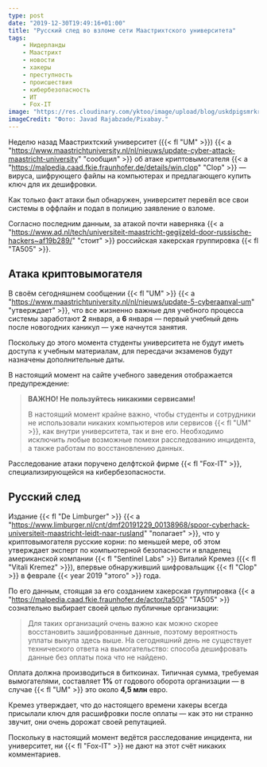 ```yaml
---
type: post
date: "2019-12-30T19:49:16+01:00"
title: "Русский след во взломе сети Маастрихтского университета"
tags:
    - Нидерланды
    - Маастрихт
    - новости
    - хакеры
    - преступность
    - происшествия
    - кибербезопасность
    - ИТ
    - Fox-IT
image: "https://res.cloudinary.com/yktoo/image/upload/blog/uskdpigsmrkr61fekkz9.jpg"
imageCredit: "Фото: Javad Rajabzade/Pixabay."
---
```


Неделю назад Маастрихтский университет ({{< fl "UM" >}}) {{< a "https://www.maastrichtuniversity.nl/nl/nieuws/update-cyber-attack-maastricht-university" "сообщил" >}} об атаке криптовымогателя {{< a "https://malpedia.caad.fkie.fraunhofer.de/details/win.clop" "Clop" >}} — вируса, шифрующего файлы на компьютерах и предлагающего купить ключ для их дешифровки.

Как только факт атаки был обнаружен, университет перевёл все свои системы в оффлайн и подал в полицию заявление о взломе.

Согласно последним данным, за атакой почти наверняка {{< a "https://www.ad.nl/tech/universiteit-maastricht-gegijzeld-door-russische-hackers~af19b289/" "стоит" >}} российская хакерская группировка {{< fl "TA505" >}}.

<!--more-->

## Атака криптовымогателя

В своём сегодняшнем сообщении {{< fl "UM" >}} {{< a "https://www.maastrichtuniversity.nl/nl/nieuws/update-5-cyberaanval-um" "утверждает" >}}, что все жизненно важные для учебного процесса системы заработают **2** января, а **6** января — первый учебный день после новогодних каникул — уже начнутся занятия.

Поскольку до этого момента студенты университета не будут иметь доступа к учебным материалам, для пересдачи экзаменов будут назначены дополнительные даты.

В настоящий момент на сайте учебного заведения отображается предупреждение:

> **ВАЖНО! Не пользуйтесь никакими сервисами!**
>
> В настоящий момент крайне важно, чтобы студенты и сотрудники не использовали никаких компьютеров или сервисов {{< fl "UM" >}}, как внутри университета, так и вне его. Необходимо исключить любые возможные помехи расследованию инцидента, а также работам по восстановлению данных.

Расследование атаки поручено делфтской фирме {{< fl "Fox-IT" >}}, специализирующейся на кибербезопасности.

## Русский след

Издание {{< fl "De Limburger" >}} {{< a "https://www.limburger.nl/cnt/dmf20191229_00138968/spoor-cyberhack-universiteit-maastricht-leidt-naar-rusland" "полагает" >}}, что у криптовымогателя русские корни: по меньшей мере, об этом утверждает эксперт по компьютерной безопасности и владелец американской компании {{< fl "Sentinel Labs" >}} Виталий Кремез ({{< fl "Vitali Kremez" >}}), впервые обнаруживший шифровальщик {{< fl "Clop" >}} в феврале {{< year 2019 "этого" >}} года.

По его данным, стоящая за его созданием хакерская группировка {{< a "https://malpedia.caad.fkie.fraunhofer.de/actor/ta505" "TA505" >}} сознательно выбирает своей целью публичные организации:

> Для таких организаций очень важно как можно скорее восстановить зашифрованные данные, поэтому вероятность уплаты выкупа здесь выше. На сегодняшний день не существует технического ответа на вымогательство: способа дешифровать данные без оплаты пока что не найдено.

Оплата должна производиться в биткоинах. Типичная сумма, требуемая вымогателями, составляет **1%** от годового оборота организации — в случае {{< fl "UM" >}} это около **4,5 млн** евро.

Кремез утверждает, что до настоящего времени хакеры всегда присылали ключ для расшифровки после оплаты — как это ни странно звучит, они очень дорожат своей репутацией.

Поскольку в настоящий момент ведётся расследование инцидента, ни университет, ни {{< fl "Fox-IT" >}} не дают на этот счёт никаких комментариев.
